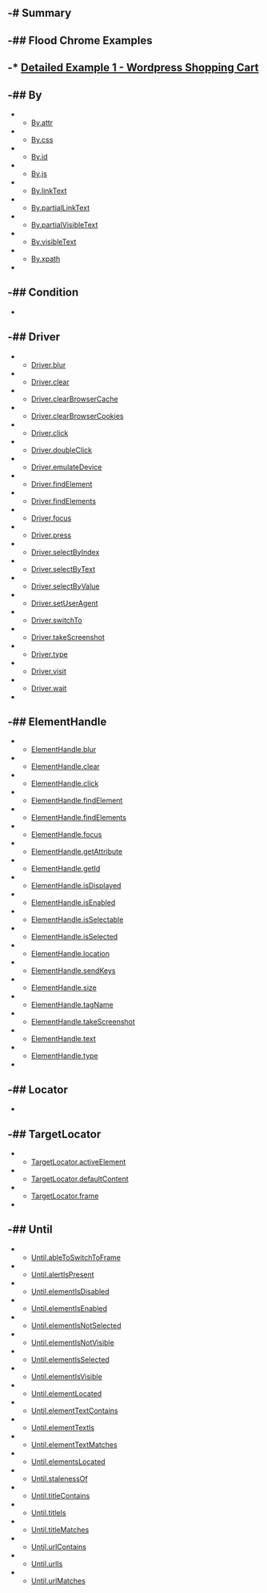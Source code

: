 -# Summary	
-	
-## Flood Chrome Examples	
-	
-* [Detailed Example 1 - Wordpress Shopping Cart](flood_chrome/fc_scenario_1_wordpress_shopping.md)	
-	
-## By	
-	
- * [By.attr](classes/By.md)	
- * [By.css](classes/By.md)	
- * [By.id](classes/By.md)	
- * [By.js](classes/By.md)	
- * [By.linkText](classes/By.md)	
- * [By.partialLinkText](classes/By.md)	
- * [By.partialVisibleText](classes/By.md)	
- * [By.visibleText](classes/By.md)	
- * [By.xpath](classes/By.md)	
-	
-## Condition	
-	
-	
-## Driver	
-	
- * [Driver.blur](classes/Driver.md)	
- * [Driver.clear](classes/Driver.md)	
- * [Driver.clearBrowserCache](classes/Driver.md)	
- * [Driver.clearBrowserCookies](classes/Driver.md)	
- * [Driver.click](classes/Driver.md)	
- * [Driver.doubleClick](classes/Driver.md)	
- * [Driver.emulateDevice](classes/Driver.md)	
- * [Driver.findElement](classes/Driver.md)	
- * [Driver.findElements](classes/Driver.md)	
- * [Driver.focus](classes/Driver.md)	
- * [Driver.press](classes/Driver.md)	
- * [Driver.selectByIndex](classes/Driver.md)	
- * [Driver.selectByText](classes/Driver.md)	
- * [Driver.selectByValue](classes/Driver.md)	
- * [Driver.setUserAgent](classes/Driver.md)	
- * [Driver.switchTo](classes/Driver.md)	
- * [Driver.takeScreenshot](classes/Driver.md)	
- * [Driver.type](classes/Driver.md)	
- * [Driver.visit](classes/Driver.md)	
- * [Driver.wait](classes/Driver.md)	
-	
-## ElementHandle	
-	
- * [ElementHandle.blur](classes/ElementHandle.md)	
- * [ElementHandle.clear](classes/ElementHandle.md)	
- * [ElementHandle.click](classes/ElementHandle.md)	
- * [ElementHandle.findElement](classes/ElementHandle.md)	
- * [ElementHandle.findElements](classes/ElementHandle.md)	
- * [ElementHandle.focus](classes/ElementHandle.md)	
- * [ElementHandle.getAttribute](classes/ElementHandle.md)	
- * [ElementHandle.getId](classes/ElementHandle.md)	
- * [ElementHandle.isDisplayed](classes/ElementHandle.md)	
- * [ElementHandle.isEnabled](classes/ElementHandle.md)	
- * [ElementHandle.isSelectable](classes/ElementHandle.md)	
- * [ElementHandle.isSelected](classes/ElementHandle.md)	
- * [ElementHandle.location](classes/ElementHandle.md)	
- * [ElementHandle.sendKeys](classes/ElementHandle.md)	
- * [ElementHandle.size](classes/ElementHandle.md)	
- * [ElementHandle.tagName](classes/ElementHandle.md)	
- * [ElementHandle.takeScreenshot](classes/ElementHandle.md)	
- * [ElementHandle.text](classes/ElementHandle.md)	
- * [ElementHandle.type](classes/ElementHandle.md)	
-	
-## Locator	
-	
-	
-## TargetLocator	
-	
- * [TargetLocator.activeElement](classes/TargetLocator.md)	
- * [TargetLocator.defaultContent](classes/TargetLocator.md)	
- * [TargetLocator.frame](classes/TargetLocator.md)	
-	
-## Until	
-	
- * [Until.ableToSwitchToFrame](classes/Until.md)	
- * [Until.alertIsPresent](classes/Until.md)	
- * [Until.elementIsDisabled](classes/Until.md)	
- * [Until.elementIsEnabled](classes/Until.md)	
- * [Until.elementIsNotSelected](classes/Until.md)	
- * [Until.elementIsNotVisible](classes/Until.md)	
- * [Until.elementIsSelected](classes/Until.md)	
- * [Until.elementIsVisible](classes/Until.md)	
- * [Until.elementLocated](classes/Until.md)	
- * [Until.elementTextContains](classes/Until.md)	
- * [Until.elementTextIs](classes/Until.md)	
- * [Until.elementTextMatches](classes/Until.md)	
- * [Until.elementsLocated](classes/Until.md)	
- * [Until.stalenessOf](classes/Until.md)	
- * [Until.titleContains](classes/Until.md)	
- * [Until.titleIs](classes/Until.md)	
- * [Until.titleMatches](classes/Until.md)	
- * [Until.urlContains](classes/Until.md)	
- * [Until.urlIs](classes/Until.md)	
- * [Until.urlMatches](classes/Until.md)